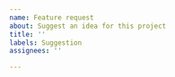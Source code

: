 ```yaml
---
name: Feature request
about: Suggest an idea for this project
title: ''
labels: Suggestion
assignees: ''

---
```



